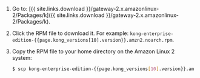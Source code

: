 1. Go to: [{{ site.links.download }}/gateway-2.x.amazonlinux-2/Packages/k]({{ site.links.download }}/gateway-2.x.amazonlinux-2/Packages/k).
2. Click the RPM file to download it.
    For example: `kong-enterprise-edition-{{page.kong_versions[10].version}}.amzn2.noarch.rpm`.
3. Copy the RPM file to your home directory on the Amazon Linux 2 system:

    ```bash
    $ scp kong-enterprise-edition-{{page.kong_versions[10].version}}.amzn2.noarch.rpm <amazon user>@<server>:~
    ```
